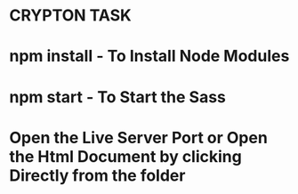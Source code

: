 # CRYPTON TASK 

# npm install - To Install Node Modules

# npm start - To Start the Sass 

# Open the Live Server Port or Open the Html Document by clicking Directly from the folder

